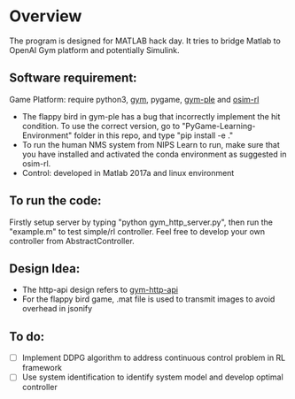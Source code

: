 # Overview <br />

The program is designed for MATLAB hack day. It tries to bridge Matlab to OpenAI Gym platform and potentially Simulink. <br />

## Software requirement: <br />

Game Platform: require python3, [gym](https://github.com/openai/gym), pygame, [gym-ple](https://github.com/lusob/gym-ple) and [osim-rl](https://github.com/stanfordnmbl/osim-rl) <br />
- The flappy bird in gym-ple has a bug that incorrectly implement the hit condition. To use the correct version, go to "PyGame-Learning-Environment" folder in this repo, and type "pip install -e ."
- To run the human NMS system from NIPS Learn to run, make sure that you have installed and activated the conda environment as suggested in osim-rl.
- Control: developed in Matlab 2017a and linux environment <br />

## To run the code: <br />

Firstly setup server by typing "python gym_http_server.py", then run the "example.m" to test simple/rl controller. Feel free to develop your own controller from AbstractController. <br />

## Design Idea: <br />
- The http-api design refers to [gym-http-api](https://github.com/openai/gym-http-api) <br />
- For the flappy bird game, .mat file is used to transmit images to avoid overhead in jsonify

## To do: <br />
- [ ] Implement DDPG algorithm to address continuous control problem in RL framework <br />
- [ ] Use system identification to identify system model and develop optimal controller
